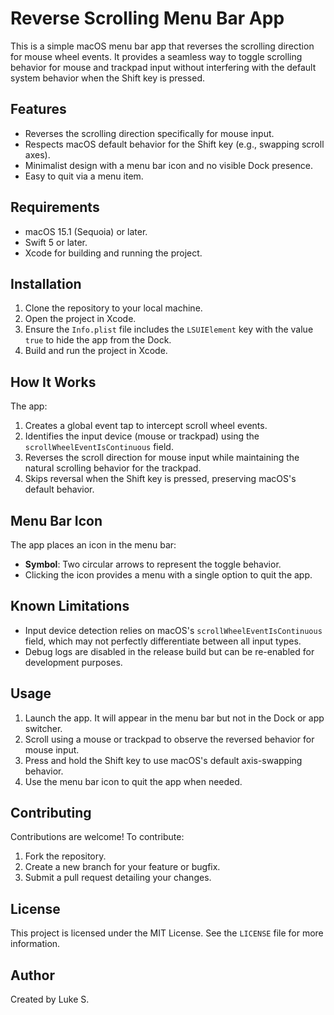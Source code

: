 # Reverse Scrolling Menu Bar App

This is a simple macOS menu bar app that reverses the scrolling direction for mouse wheel events. It provides a seamless way to toggle scrolling behavior for mouse and trackpad input without interfering with the default system behavior when the Shift key is pressed.

## Features

- Reverses the scrolling direction specifically for mouse input.
- Respects macOS default behavior for the Shift key (e.g., swapping scroll axes).
- Minimalist design with a menu bar icon and no visible Dock presence.
- Easy to quit via a menu item.

## Requirements

- macOS 15.1 (Sequoia) or later.
- Swift 5 or later.
- Xcode for building and running the project.

## Installation

1. Clone the repository to your local machine.
2. Open the project in Xcode.
3. Ensure the `Info.plist` file includes the `LSUIElement` key with the value `true` to hide the app from the Dock.
4. Build and run the project in Xcode.

## How It Works

The app:

1. Creates a global event tap to intercept scroll wheel events.
2. Identifies the input device (mouse or trackpad) using the `scrollWheelEventIsContinuous` field.
3. Reverses the scroll direction for mouse input while maintaining the natural scrolling behavior for the trackpad.
4. Skips reversal when the Shift key is pressed, preserving macOS's default behavior.

## Menu Bar Icon

The app places an icon in the menu bar:

- **Symbol**: Two circular arrows to represent the toggle behavior.
- Clicking the icon provides a menu with a single option to quit the app.

## Known Limitations

- Input device detection relies on macOS's `scrollWheelEventIsContinuous` field, which may not perfectly differentiate between all input types.
- Debug logs are disabled in the release build but can be re-enabled for development purposes.

## Usage

1. Launch the app. It will appear in the menu bar but not in the Dock or app switcher.
2. Scroll using a mouse or trackpad to observe the reversed behavior for mouse input.
3. Press and hold the Shift key to use macOS's default axis-swapping behavior.
4. Use the menu bar icon to quit the app when needed.

## Contributing

Contributions are welcome! To contribute:

1. Fork the repository.
2. Create a new branch for your feature or bugfix.
3. Submit a pull request detailing your changes.

## License

This project is licensed under the MIT License. See the `LICENSE` file for more information.

## Author

Created by Luke S.

